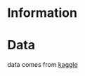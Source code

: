 # Information

# Data

data comes from [kaggle](https://www.kaggle.com/datasets/aadarshvelu/aids-virus-infection-prediction?resource=download)


